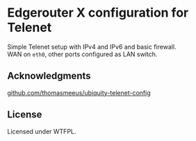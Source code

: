 Edgerouter X configuration for Telenet
======================================

Simple Telenet setup with IPv4 and IPv6 and basic firewall.  
WAN on `eth0`, other ports configured as LAN switch.


Acknowledgments 
---------------

[github.com/thomasmeeus/ubiquity-telenet-config](https://github.com/thomasmeeus/ubiquity-telenet-config)


License
-------

Licensed under WTFPL.